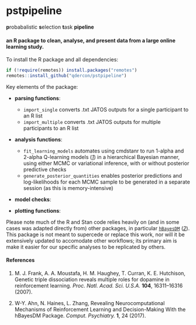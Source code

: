 # pstpipeline

**p**robabalistic **s**election **t**ask **pipeline**

#### an R package to clean, analyse, and present data from a large online learning study.

To install the R package and all dependencies:

```R
if (!require(remotes)) install.packages("remotes")
remotes::install_github("qdercon/pstpipeline")
```

Key elements of the package:

-   **parsing functions**:
    - ```import_single``` converts .txt JATOS outputs for a single participant to an R list 
    - ```import_multiple``` converts .txt JATOS outputs for multiple participants to an R list


-   **analysis functions**:
    - ```fit_learning_models``` automates using cmdstanr to run 1-alpha and 2-alpha Q-learning models ([*1*](#References)) in a hierarchical Bayesian manner, using either MCMC or variational inference, with or without posterior predictive checks
    - ```generate_posterior_quantities``` enables posterior predictions and log-likelihoods for each MCMC sample to be generated in a separate session (as this is memory-intensive)


-   **model checks**:

-   **plotting functions**:

Please note much of the R and Stan code relies heavily on (and in some cases was adapted directly from) other packages, in particular [```hBayesDM```](https://github.com/CCS-Lab/hBayesDM) ([*2*](#References)). This package is not meant to supercede or replace this work, nor will it be extensively updated to accomodate other workflows; its primary aim is make it easier for our specific analyses to be replicated by others.


#### References

1.   M. J. Frank, A. A. Moustafa, H. M. Haughey, T. Curran, K. E. Hutchison, Genetic triple dissociation reveals multiple roles for dopamine in reinforcement learning. *Proc. Natl. Acad. Sci. U.S.A.* **104**, 16311–16316 (2007).

2.   W-Y. Ahn, N. Haines, L. Zhang, Revealing Neurocomputational Mechanisms of Reinforcement Learning and Decision-Making With the hBayesDM Package. *Comput. Psychiatry.* **1**, 24 (2017).